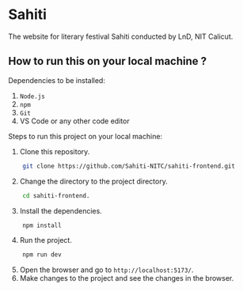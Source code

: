 # Sahiti

The website for literary festival Sahiti conducted by LnD, NIT Calicut.

## How to run this on your local machine ?

Dependencies to be installed:

1. `Node.js`
2. `npm`
3. `Git`
4. VS Code or any other code editor

Steps to run this project on your local machine:

1. Clone this repository. 
   
``` bash
    git clone https://github.com/Sahiti-NITC/sahiti-frontend.git
```
2. Change the directory to the project directory. 
   
``` bash
    cd sahiti-frontend.
```
3. Install the dependencies.
   
``` bash
    npm install
```

4. Run the project.
   
``` bash
    npm run dev
```

5. Open the browser and go to `http://localhost:5173/`.
6. Make changes to the project and see the changes in the browser.
